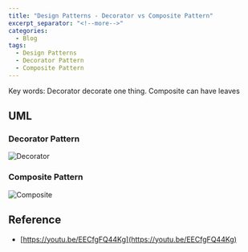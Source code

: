 ```yaml
---
title: "Design Patterns - Decorator vs Composite Pattern"
excerpt_separator: "<!--more-->"
categories:
  - Blog
tags:
  - Design Patterns
  - Decorator Pattern
  - Composite Pattern
---
```


Key words: Decorator decorate one thing. Composite can have leaves

## UML  

### Decorator Pattern

![Decorator](http://www.plantuml.com/plantuml/proxy?src=https://raw.githubusercontent.com/battlerhythm/battlerhythm.github.io/master/assets/umls/decorator-composite1.puml)

### Composite Pattern

![Composite](http://www.plantuml.com/plantuml/proxy?src=https://raw.githubusercontent.com/battlerhythm/battlerhythm.github.io/master/assets/umls/decorator-composite2.puml)

## Reference

- [https://youtu.be/EECfgFQ44Kg](https://youtu.be/EECfgFQ44Kg)
